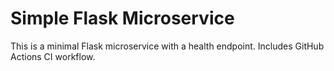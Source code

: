 # Simple Flask Microservice

This is a minimal Flask microservice with a health endpoint.
Includes GitHub Actions CI workflow.
